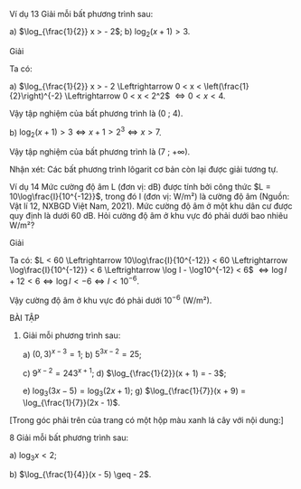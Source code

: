 Ví dụ 13 Giải mỗi bất phương trình sau:

a) $\log_{\frac{1}{2}} x > - 2$;                b) $\log_2(x + 1) > 3$.

Giải

Ta có:

a) $\log_{\frac{1}{2}} x > - 2 \Leftrightarrow 0 < x < \left(\frac{1}{2}\right)^{-2} \Leftrightarrow 0 < x < 2^2$
                  $\Leftrightarrow 0 < x < 4$.

Vậy tập nghiệm của bất phương trình là (0 ; 4).

b) $\log_2(x+1) > 3 \Leftrightarrow x + 1 > 2^3 \Leftrightarrow x > 7$.

Vậy tập nghiệm của bất phương trình là (7 ; +∞).

Nhận xét: Các bất phương trình lôgarit cơ bản còn lại được giải tương tự.

Ví dụ 14 Mức cường độ âm L (đơn vị: dB) được tính bởi công thức $L = 10\log\frac{I}{10^{-12}}$, trong đó I (đơn vị: W/m²) là cường độ âm (Nguồn: Vật lí 12, NXBGD Việt Nam, 2021). Mức cường độ âm ở một khu dân cư được quy định là dưới 60 dB. Hỏi cường độ âm ở khu vực đó phải dưới bao nhiêu W/m²?

Giải

Ta có: $L < 60 \Leftrightarrow 10\log\frac{I}{10^{-12}} < 60 \Leftrightarrow \log\frac{I}{10^{-12}} < 6 \Leftrightarrow \log I - \log10^{-12} < 6$
              $\Leftrightarrow \log I + 12 < 6 \Leftrightarrow \log I < -6 \Leftrightarrow I < 10^{-6}$.

Vậy cường độ âm ở khu vực đó phải dưới $10^{-6}$ (W/m²).

BÀI TẬP

1. Giải mỗi phương trình sau:

   a) $(0,3)^{x - 3} = 1$;                                b) $5^{3x - 2} = 25$;

   c) $9^{x-2} = 243^{x + 1}$;                            d) $\log_{\frac{1}{2}}(x + 1) = - 3$;

   e) $\log_3(3x - 5) = \log_3(2x + 1)$;                  g) $\log_{\frac{1}{7}}(x + 9) = \log_{\frac{1}{7}}(2x - 1)$.

[Trong góc phải trên của trang có một hộp màu xanh lá cây với nội dung:]

8 Giải mỗi bất phương trình sau:

a) $\log_3x < 2$;

b) $\log_{\frac{1}{4}}(x - 5) \geq - 2$.